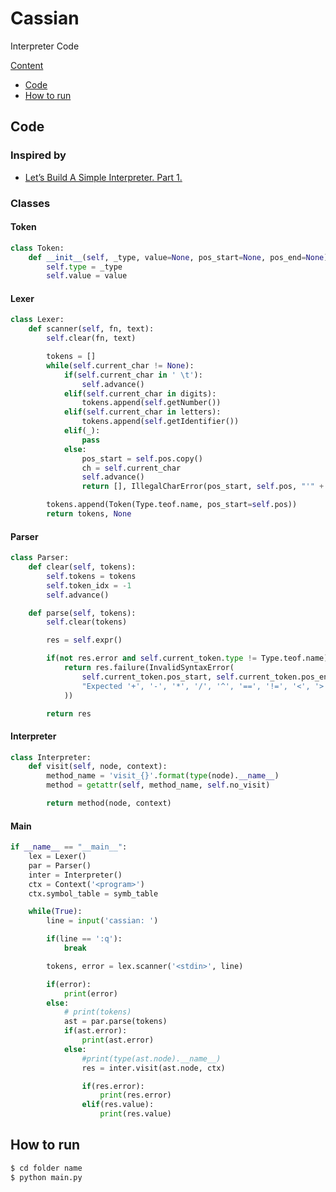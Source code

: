 # Cassian
Interpreter Code

[Content](#cassian)
- [Code](#code)
- [How to run](#how-to-run)

## Code
### Inspired by
- [Let’s Build A Simple Interpreter. Part 1.](https://ruslanspivak.com/lsbasi-part1/)

### Classes

#### Token
```python
class Token:
	def __init__(self, _type, value=None, pos_start=None, pos_end=None):
		self.type = _type
		self.value = value
```

#### Lexer
```python
class Lexer:
	def scanner(self, fn, text):
		self.clear(fn, text)

		tokens = []
		while(self.current_char != None):
			if(self.current_char in ' \t'):
				self.advance()
			elif(self.current_char in digits):
				tokens.append(self.getNumber())
			elif(self.current_char in letters):
				tokens.append(self.getIdentifier())
			elif(_):
				pass
			else:
				pos_start = self.pos.copy()
				ch = self.current_char
				self.advance()
				return [], IllegalCharError(pos_start, self.pos, "'" + ch + "'")

		tokens.append(Token(Type.teof.name, pos_start=self.pos))
		return tokens, None
```

#### Parser
```python
class Parser:
	def clear(self, tokens):
		self.tokens = tokens
		self.token_idx = -1
		self.advance()

	def parse(self, tokens):
		self.clear(tokens)

		res = self.expr()

		if(not res.error and self.current_token.type != Type.teof.name):
			return res.failure(InvalidSyntaxError(
				self.current_token.pos_start, self.current_token.pos_end,
				"Expected '+', '-', '*', '/', '^', '==', '!=', '<', '>', <=', '>=', 'and' or 'or'"
			))

		return res
```

#### Interpreter
```python
class Interpreter:
	def visit(self, node, context):
		method_name = 'visit_{}'.format(type(node).__name__)
		method = getattr(self, method_name, self.no_visit)

		return method(node, context)
```

#### Main
```python
if __name__ == "__main__":
	lex = Lexer()
	par = Parser()
	inter = Interpreter()
	ctx = Context('<program>')
	ctx.symbol_table = symb_table

	while(True):
		line = input('cassian: ')

		if(line == ':q'):
			break

		tokens, error = lex.scanner('<stdin>', line)

		if(error):
			print(error)
		else:
			# print(tokens)
			ast = par.parse(tokens)
			if(ast.error):
				print(ast.error)
			else:
				#print(type(ast.node).__name__)
				res = inter.visit(ast.node, ctx)

				if(res.error):
					print(res.error)
				elif(res.value):
					print(res.value)
```

## How to run

```bash
$ cd folder name
$ python main.py
```
